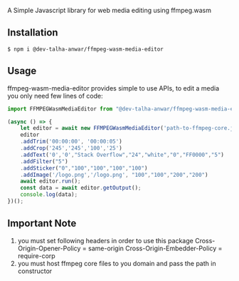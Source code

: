 A Simple Javascript library for web media editing using ffmpeg.wasm 

## Installation

```
$ npm i @dev-talha-anwar/ffmpeg-wasm-media-editor

```

## Usage

ffmpeg-wasm-media-editor provides simple to use APIs, to edit a media you only need few lines of code:

```javascript
import FFMPEGWasmMediaEditor from "@dev-talha-anwar/ffmpeg-wasm-media-editor";

(async () => {
    let editor = await new FFMPEGWasmMediaEditor('path-to-ffmpeg-core.js', p => console.log(p),true).init('/samplevideo.mp4', '/samplevideo.mp4');
    editor
    .addTrim('00:00:00', '00:00:05')
    .addCrop('245','245','100','25')
    .addText('0','0',"Stack Overflow","24","white","0","FF0000","5")
    .addFilter("5")
    .addSticker("0","100","100","100","100")
    .addImage('/logo.png','/logo.png', "100","100","200","200")
    await editor.run();
    const data = await editor.getOutput();
    console.log(data);
})();
```

## Important Note 
1. you must set following headers in order to use this package
    Cross-Origin-Opener-Policy =  same-origin
    Cross-Origin-Embedder-Policy = require-corp
2. you must host ffmpeg core files to you domain and pass the path in constructor
